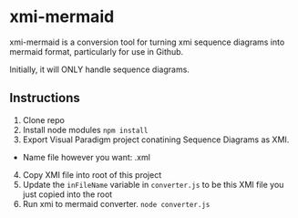 # xmi-mermaid

xmi-mermaid is a conversion tool for turning xmi sequence diagrams into mermaid format, particularly for use in Github.

Initially, it will ONLY handle sequence diagrams. 

## Instructions

1. Clone repo
2. Install node modules `npm install`
3. Export Visual Paradigm project conatining Sequence Diagrams as XMI. 
  - Name file however you want: <filename>.xml
4. Copy XMI file into root of this project
5. Update the `inFileName` variable in `converter.js` to be this XMI file you just copied into the root
6. Run xmi to mermaid converter. `node converter.js`

